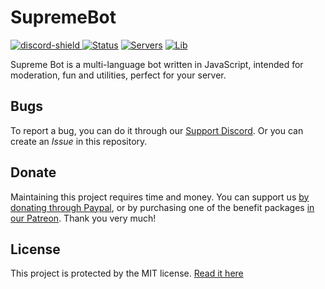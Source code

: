 # SupremeBot
[ ![discord-shield][] ][discord-invite]
[![Status](https://top.gg/api/widget/status/676258423620370443.svg)](https://top.gg/bot/676258423620370443)
[![Servers](https://top.gg/api/widget/servers/676258423620370443.svg)](https://top.gg/bot/676258423620370443)
[![Lib](https://top.gg/api/widget/lib/676258423620370443.svg)](https://top.gg/bot/676258423620370443)

Supreme Bot is a multi-language bot written in JavaScript, intended for moderation, fun and utilities, perfect for your server.

Bugs
----

To report a bug, you can do it through our [Support Discord](https://discord.supremeproject.me). Or you can create an *Issue* in this repository.

Donate
----

Maintaining this project requires time and money.
You can support us [by donating through Paypal](https://paypal.me/supremebt), or by purchasing one of the benefit packages [in our Patreon](https://patreon.com/supremeproject). Thank you very much!

License
----

This project is protected by the MIT license. [Read it here](https://choosealicense.com/licenses/mit/)

[discord-invite]: https://discord.supremeproject.me
[discord-shield]: https://img.shields.io/discord/599478011926020116?color=blue&label=Discord&logo=Discord&logoColor=white